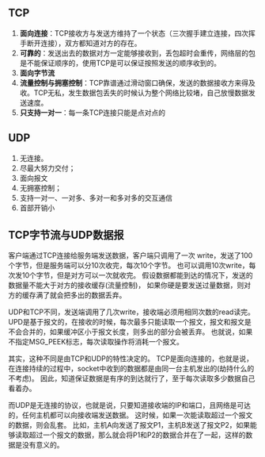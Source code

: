 ## TCP
1. **面向连接**：TCP接收方与发送方维持了一个状态（三次握手建立连接，四次挥手断开连接），双方都知道对方的存在。    
2. **可靠的**：发送出去的数据对方一定能够接收到，丢包超时会重传，网络层的包是不能保证顺序的，使用TCP是可以保证按照发送的顺序收到的。   
3. **面向字节流**
4. **流量控制与拥塞控制**：TCP靠谱通过滑动窗口确保，发送的数据接收方来得及收。TCP无私，发生数据包丢失的时候认为整个网络比较堵，自己放慢数据发送速度。    
5. **只支持一对一**：每一条TCP连接只能是点对点的

## UDP
1. 无连接。
2. 尽最大努力交付；
3. 面向报文
4. 无拥塞控制；
5. 支持一对一、一对多、多对一和多对多的交互通信
6. 首部开销小

## TCP字节流与UDP数据报
客户端通过TCP连接给服务端发送数据，客户端只调用了一次 write，发送了100个字节，但是服务端可以分10次收完，每次10个字节。
也可以调用10次write，每次发10个字节，但是对方可以一次就收完。
假设数据都能到达的情况下，发送的数据量不能大于对方的接收缓存(流量控制)，
如果你硬是要发送过量数据，则对方的缓存满了就会把多出的数据丢弃。

UDP和TCP不同，发送端调用了几次write，接收端必须用相同次数的read读完。
UPD是基于报文的，在接收的时候，每次最多只能读取一个报文，报文和报文是不会合并的，如果缓冲区小于报文长度，则多出的部分会被丢弃。
也就说，如果不指定MSG_PEEK标志，每次读取操作将消耗一个报文。

其实，这种不同是由TCP和UDP的特性决定的。
TCP是面向连接的，也就是说，在连接持续的过程中，socket中收到的数据都是由同一台主机发出的(劫持什么的不考虑)。
因此，知道保证数据是有序的到达就行了，至于每次读取多少数据自己看着办。

而UDP是无连接的协议，也就是说，只要知道接收端的IP和端口，且网络是可达的，任何主机都可以向接收端发送数据。
这时候，如果一次能读取超过一个报文的数据，则会乱套。
比如，主机A向发送了报文P1，主机B发送了报文P2，如果能够读取超过一个报文的数据，那么就会将P1和P2的数据合并在了一起，这样的数据是没有意义的。
